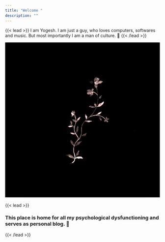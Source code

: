 ```yaml
---
title: "Welcome "
description: ""
---
```


{{< lead >}}
I am Yogesh. I am just a guy, who loves computers, softwares and music. But most importantly I am a man of culture. :rose:
{{< /lead >}}

![](0001.gif)

{{< lead >}}
### This place is home for all my psychological dysfunctioning and serves as personal blog. :black_heart:
{{< /lead >}}